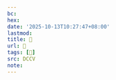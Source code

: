 ```yaml
---
bc:
hex:
date: '2025-10-13T10:27:47+08:00'
lastmod:
title: 􄂿
url: 􄂿
tags: [𠷽]
src: DCCV
note:
---
```


